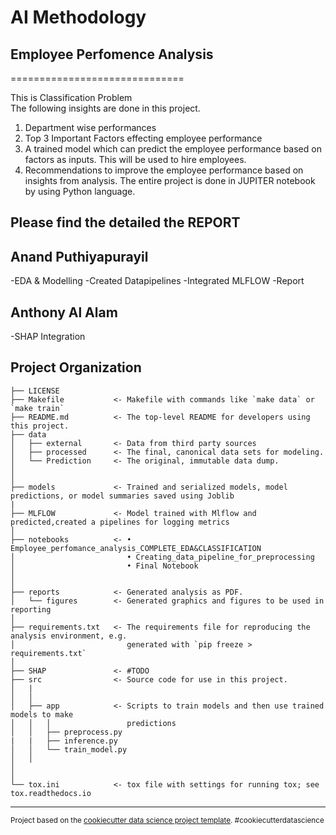 # AI Methodology
## Employee Perfomence Analysis
==============================

This is Classification Problem <br />
The following insights are done in this project. 
1.	Department wise performances 
2.	Top 3 Important Factors effecting employee performance 
3.	A trained model which can predict the employee performance based on factors as inputs. This will be used to hire employees. 
4.	Recommendations to improve the employee performance based on insights from analysis. 
The entire project is done in JUPITER notebook by using Python language. 

## Please find the detailed the REPORT

## Anand Puthiyapurayil
   -EDA & Modelling
   -Created Datapipelines
   -Integrated MLFLOW
   -Report
   
## Anthony Al Alam
   -SHAP Integration




Project Organization
------------

    ├── LICENSE
    ├── Makefile           <- Makefile with commands like `make data` or `make train`
    ├── README.md          <- The top-level README for developers using this project.
    ├── data
    │   ├── external       <- Data from third party sources
    │   ├── processed      <- The final, canonical data sets for modeling.
    │   └── Prediction     <- The original, immutable data dump.
    │
    │
    ├── models             <- Trained and serialized models, model predictions, or model summaries saved using Joblib
    |
    ├── MLFLOW             <- Model trained with Mlflow and predicted,created a pipelines for logging metrics 
    │
    ├── notebooks          <- • Employee_perfomance_analysis_COMPLETE_EDA&CLASSIFICATION
    │                         • Creating_data_pipeline_for_preprocessing
    │                         • Final Notebook
    │
    │
    ├── reports            <- Generated analysis as PDF.
    │   └── figures        <- Generated graphics and figures to be used in reporting
    │
    ├── requirements.txt   <- The requirements file for reproducing the analysis environment, e.g.
    │                         generated with `pip freeze > requirements.txt`
    │
    ├── SHAP               <- #TODO
    ├── src                <- Source code for use in this project.
    │   |
    │   │
    │   ├── app            <- Scripts to train models and then use trained models to make
    │   │   │                 predictions
    │   │   ├── preprocess.py
    |   |   ├── inference.py
    │   │   └── train_model.py
    │   │
    │   
    │
    └── tox.ini            <- tox file with settings for running tox; see tox.readthedocs.io


--------

<p><small>Project based on the <a target="_blank" href="https://drivendata.github.io/cookiecutter-data-science/">cookiecutter data science project template</a>. #cookiecutterdatascience</small></p>
